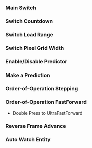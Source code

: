 ### Main Switch

### Switch Countdown

### Switch Load Range

### Switch Pixel Grid Width

### Enable/Disable Predictor

### Make a Prediction

### Order-of-Operation Stepping

### Order-of-Operation FastForward
- Double Press to UltraFastForward

### Reverse Frame Advance

### Auto Watch Entity